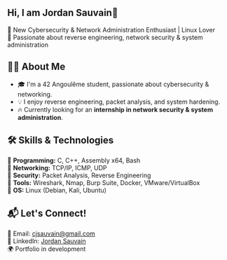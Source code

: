 ## Hi, I am Jordan Sauvain👋

🚀 New Cybersecurity & Network Administration Enthusiast | Linux Lover  
🔎 Passionate about reverse engineering, network security & system administration  

## 👨‍💻 About Me
- 🎓 I'm a 42 Angoulême student, passionate about cybersecurity & networking. 
- 💡 I enjoy reverse engineering, packet analysis, and system hardening.  
- 🔥 Currently looking for an **internship in network security & system administration**.
  
## 🛠️ Skills & Technologies
🔹 **Programming:** C, C++, Assembly x64, Bash  
🔹 **Networking:** TCP/IP, ICMP, UDP  
🔹 **Security:** Packet Analysis, Reverse Engineering  
🔹 **Tools:** Wireshark, Nmap, Burp Suite, Docker, VMware/VirtualBox  
🔹 **OS:** Linux (Debian, Kali, Ubuntu)

## 📬 Let's Connect!  
📧 Email: cjsauvain@gmail.com  
🔗 LinkedIn: [Jordan Sauvain](https://www.linkedin.com/in/jordan-sauvain-5b0560171/)  
🌍 Portfolio in development
